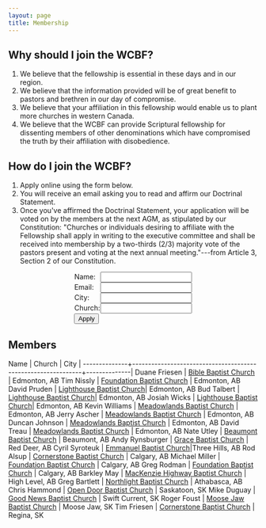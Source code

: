 ```yaml
---
layout: page
title: Membership
---
```


Why should I join the WCBF?
---------------------------

1. We believe that the fellowship is essential in these days and in our region.
2. We believe that the information provided will be of great benefit to pastors and brethren in our day of compromise.
3. We believe that your affiliation in this fellowship would enable us to plant more churches in western Canada.
4. We believe that the WCBF can provide Scriptural fellowship for dissenting members of other denominations which have compromised the truth by their affiliation with disobedience.

How do I join the WCBF?
-----------------------

1. Apply online using the form below. 
2. You will receive an email asking you to read and affirm our Doctrinal Statement.
3. Once you've affirmed the Doctrinal Statement, your application will be voted on by the members at the next AGM, as stipulated by our Constitution: "Churches or individuals desiring to affiliate with the Fellowship shall apply in writing to the executive committee and shall be received into membership by a two-thirds (2/3) majority vote of the pastors present and voting at the next annual meeting."---from Article 3, Section 2 of our Constitution.

<!-- <br/> -->

<form accept-charset='UTF-8' action='https://app.formester.com/forms/06b387e7-8edd-493a-8206-143979335bc6/submissions' method='POST'>
    <p><label>Name: </label><input type="text" name="name" required></p>
    <p><label>Email: </label><input type="email" name="email" required></p>
    <p><label>City: </label><input type="text" name="city" required></p>
    <p><label>Church: </label><input type="text" name="church" required></p>
    <input type="submit" value="Apply">
</form> <style> form { display: table; margin: 0 auto; } p { display: table-row; } label { display: table-cell; } input { display: table-cell; } </style>

Members
-------

Name          | Church                                                       | City         |
--------------+--------------------------------------------------------------+--------------|
Duane Friesen | [Bible Baptist Church](http://www.edmontonbiblebaptist.com/) | Edmonton, AB
Tim Nissly    | [Foundation Baptist Church](http://www.foundationbaptist.ca) | Edmonton, AB
David Pruden  | [Lighthouse Baptist Church](http://www.lighthousebaptist.ca/)| Edmonton, AB
Bud Talbert   | [Lighthouse Baptist Church](http://www.lighthousebaptist.ca/)| Edmonton, AB
Josiah Wicks  | [Lighthouse Baptist Church](http://www.lighthousebaptist.ca/)| Edmonton, AB
Kevin Williams | [Meadowlands Baptist Church](http://www.meadowlandsbaptist.com) | Edmonton, AB
Jerry Ascher | [Meadowlands Baptist Church](http://www.meadowlandsbaptist.com) | Edmonton, AB
Duncan Johnson | [Meadowlands Baptist Church](http://www.meadowlandsbaptist.com) | Edmonton, AB
David Treau | [Meadowlands Baptist Church](http://www.meadowlandsbaptist.com) | Edmonton, AB
Nate Utley | [Beaumont Baptist Church](http://www.beaumontbaptist.ca) | Beaumont, AB
Andy Rynsburger | [Grace Baptist Church](http://www.gracebaptist.ca/) | Red Deer, AB
Cyril Syroteuk | [Emmanuel Baptist Church](http://www.emmanuelbaptist3hills.ca)|Three Hills, AB
Rod Alsup | [Cornerstone Baptist Church](http://cornerstonebaptistcalgary.com/) | Calgary, AB
Michael Miller | [Foundation Baptist Church](http://www.foundationbaptistchurch.com) | Calgary, AB
Greg Rodman | [Foundation Baptist Church](http://www.foundationbaptistchurch.com) | Calgary, AB
Barkley May | [MacKenzie Highway Baptist Church](http://www.mhbchighlevel.com) | High Level, AB
Greg Bartlett | [Northlight Baptist Church](http://www.northlightbaptist.ca) | Athabasca, AB
Chris Hammond | [Open Door Baptist Church](http://www.odbaptist.ca) | Saskatoon, SK
Mike Duguay | [Good News Baptist Church](http://www.goodnewsbaptist.ca) | Swift Current, SK
Roger Foust | [Moose Jaw Baptist Church](http://www.mjbaptist.com/) | Moose Jaw, SK
Tim Friesen | [Cornerstone Baptist Church](http://cornerstonebaptistchurch.ca/) | Regina, SK

<!-- [Beaumont Baptist Church](http://www.beaumontbaptist.ca/) | Beaumont -->

